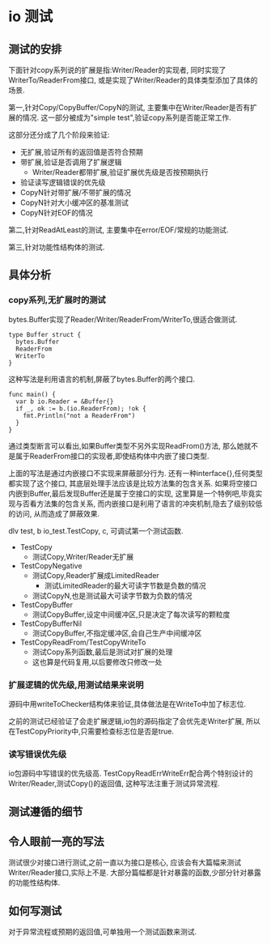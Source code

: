 # io 测试

## 测试的安排

下面针对copy系列说的扩展是指:Writer/Reader的实现者,
同时实现了WriterTo/ReaderFrom接口,
或是实现了Writer/Reader的具体类型添加了具体的场景.

第一,针对Copy/CopyBuffer/CopyN的测试,
主要集中在Writer/Reader是否有扩展的情况.
这一部分被成为"simple test",验证copy系列是否能正常工作.

这部分还分成了几个阶段来验证:

- 无扩展,验证所有的返回值是否符合预期
- 带扩展,验证是否调用了扩展逻辑
  - Writer/Reader都带扩展,验证扩展优先级是否按预期执行
- 验证读写逻辑错误的优先级
- CopyN针对带扩展/不带扩展的情况
- CopyN针对大小缓冲区的基准测试
- CopyN针对EOF的情况

第二,针对ReadAtLeast的测试,
主要集中在error/EOF/常规的功能测试.

第三,针对功能性结构体的测试.

## 具体分析

### copy系列,无扩展时的测试

bytes.Buffer实现了Reader/Writer/ReaderFrom/WriterTo,很适合做测试.

    type Buffer struct {
      bytes.Buffer
      ReaderFrom
      WriterTo
    }

这种写法是利用语言的机制,屏蔽了bytes.Buffer的两个接口.

    func main() {
      var b io.Reader = &Buffer{}
      if _, ok := b.(io.ReaderFrom); !ok {
        fmt.Println("not a ReaderFrom")
      }
    }

通过类型断言可以看出,如果Buffer类型不另外实现ReadFrom()方法,
那么她就不是属于ReaderFrom接口的实现者,即使结构体中内嵌了接口类型.

上面的写法是通过内嵌接口不实现来屏蔽部分行为.
还有一种interface{},任何类型都实现了这个接口,
其底层处理手法应该是比较方法集的包含关系.
如果将空接口内嵌到Buffer,最后发现Buffer还是属于空接口的实现,
这里算是一个特例吧,毕竟实现与否看方法集的包含关系,
而内嵌接口是利用了语言的冲突机制,隐去了级别较低的访问,
从而造成了屏蔽效果.

dlv test, b io_test.TestCopy, c, 可调试第一个测试函数.

- TestCopy
  - 测试Copy,Writer/Reader无扩展
- TestCopyNegative
  - 测试Copy,Reader扩展成LimitedReader
    - 测试LimitedReader的最大可读字节数是负数的情况
  - 测试CopyN,也是测试最大可读字节数为负数的情况
- TestCopyBuffer
  - 测试CopyBuffer,设定中间缓冲区,只是决定了每次读写的颗粒度
- TestCopyBufferNil
  - 测试CopyBuffer,不指定缓冲区,会自己生产中间缓冲区
- TestCopyReadFrom/TestCopyWriteTo
  - 测试Copy系列函数,最后是测试对扩展的处理
  - 这也算是代码复用,以后要修改只修改一处

### 扩展逻辑的优先级,用测试结果来说明

源码中用writeToChecker结构体来验证,具体做法是在WriteTo中加了标志位.

之前的测试已经验证了会走扩展逻辑,io包的源码指定了会优先走Writer扩展,
所以在TestCopyPriority中,只需要检查标志位是否是true.

### 读写错误优先级

io包源码中写错误的优先级高.
TestCopyReadErrWriteErr配合两个特别设计的Writer/Reader,测试Copy()的返回值,
这种写法注重于测试异常流程.

## 测试遵循的细节

## 令人眼前一亮的写法

测试很少对接口进行测试,之前一直以为接口是核心,
应该会有大篇幅来测试Writer/Reader接口,实际上不是.
大部分篇幅都是针对暴露的函数,少部分针对暴露的功能性结构体.

## 如何写测试

对于异常流程或预期的返回值,可单独用一个测试函数来测试.
